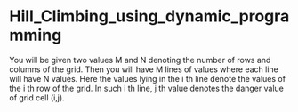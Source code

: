 # Hill_Climbing_using_dynamic_programming
You will be given two values M and N denoting the number of rows and columns of the grid. Then you will have M lines of values where each line will have N values. Here the values lying in the i th line denote the values of the i th row of the grid. In such i th line, j th value denotes the danger value of grid cell (i,j).
